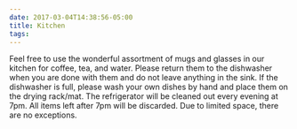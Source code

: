 ```yaml
---
date: 2017-03-04T14:38:56-05:00
title: Kitchen
tags: 
---
```

Feel free to use the wonderful assortment of mugs and glasses in our kitchen for coffee, tea, and water. Please return them to the dishwasher when you are done with them and do not leave anything in the sink. If the dishwasher is full, please wash your own dishes by hand and place them on the drying rack/mat. The refrigerator will be cleaned out every evening at 7pm. All items left after 7pm will be discarded. Due to limited space, there are no exceptions.
